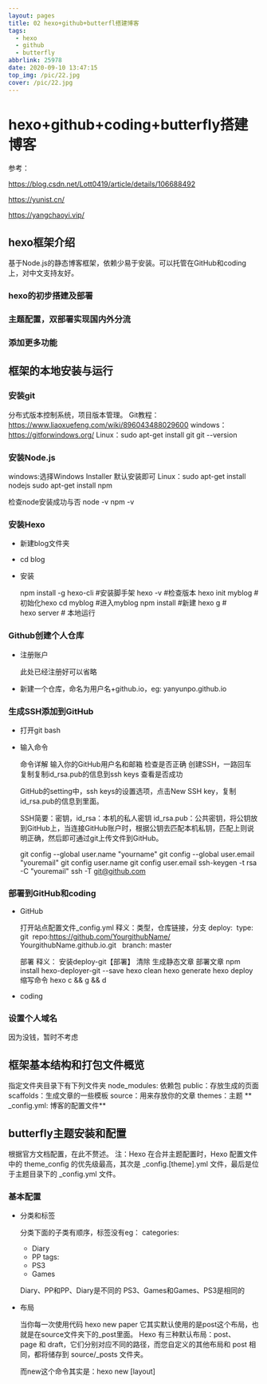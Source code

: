 ```yaml
---
layout: pages
title: 02 hexo+github+butterfl搭建博客
tags:
  - hexo
  - github
  - butterfly
abbrlink: 25978
date: 2020-09-10 13:47:15
top_img: /pic/22.jpg
cover: /pic/22.jpg
---
```

# hexo+github+coding+butterfly搭建博客

参考：

https://blog.csdn.net/Lott0419/article/details/106688492

https://yunist.cn/

https://yangchaoyi.vip/

## hexo框架介绍

基于Node.js的静态博客框架，依赖少易于安装。可以托管在GitHub和coding上，对中文支持友好。

### hexo的初步搭建及部署

### 主题配置，双部署实现国内外分流

### 添加更多功能

## 框架的本地安装与运行

### 安装git

分布式版本控制系统，项目版本管理。
Git教程：https://www.liaoxuefeng.com/wiki/896043488029600
windows：https://gitforwindows.org/
Linux：sudo apt-get install git
			git --version

### 安装Node.js

windows:选择Windows Installer  默认安装即可
Linux：sudo apt-get install nodejs
sudo apt-get install npm

检查node安装成功与否
node -v
npm -v

### 安装Hexo

- 新建blog文件夹

- cd  blog

- 安装

  npm install -g hexo-cli       #安装脚手架
  hexo -v                #检查版本
  hexo init myblog   #初始化hexo
  cd myblog             #进入myblog
  npm install            #新建
  hexo g         #   
  hexo server  #  本地运行

### Github创建个人仓库

- 注册账户

  此处已经注册好可以省略

- 新建一个仓库，命名为用户名+github.io，eg: yanyunpo.github.io

### 生成SSH添加到GitHub

- 打开git bash

- 输入命令

  命令详解
  输入你的GitHub用户名和邮箱
  检查是否正确
  创建SSH，一路回车
  复制复制id_rsa.pub的信息到ssh keys
  查看是否成功

  GitHub的setting中，ssh keys的设置选项，点击New SSH key，复制id_rsa.pub的信息到里面。

  SSH简要：密钥，id_rsa：本机的私人密钥     id_rsa.pub：公共密钥，将公钥放到GitHub上，当连接GitHub账户时，根据公钥去匹配本机私钥，匹配上则说明正确，然后即可通过git上传文件到GitHub。

  git config --global user.name "yourname"
  git config --global user.email "youremail"
  git config user.name
  git config user.email
  ssh-keygen -t rsa -C "youremail"
  ssh -T git@github.com

### 部署到GitHub和coding

- GitHub

  打开站点配置文件_config.yml
  释义：类型，仓库链接，分支
  deploy:
  	 type: git
  	 repo:https://github.com/YourgithubName/
  	YourgithubName.github.io.git
   	branch: master

  部署
  释义：
  安装deploy-git【部署】
  清除
  生成静态文章 
  部署文章
  npm install hexo-deployer-git --save
  hexo clean
  hexo generate
  hexo deploy
  缩写命令
  hexo c && g && d

- coding

### 设置个人域名

因为没钱，暂时不考虑

## 框架基本结构和打包文件概览

指定文件夹目录下有下列文件夹
node_modules: 依赖包
public：存放生成的页面
scaffolds：生成文章的一些模板
source：用来存放你的文章
themes：主题
** _config.yml: 博客的配置文件**

## butterfly主题安装和配置

根据官方文档配置，在此不赘述。
注：Hexo 在合并主题配置时，Hexo 配置文件中的 theme_config 的优先级最高，其次是 _config.[theme].yml 文件，最后是位于主题目录下的 _config.yml 文件。

### 基本配置

- 分类和标签

  分类下面的子类有顺序，标签没有eg：
  categories:

  - Diary
  - PP
    tags:
  - PS3
  - Games

  Diary、PP和PP、Diary是不同的
  PS3、Games和Games、PS3是相同的

- 布局

  当你每一次使用代码 hexo new paper
  它其实默认使用的是post这个布局，也就是在source文件夹下的_post里面。
  Hexo 有三种默认布局：post、page 和 draft，它们分别对应不同的路径，而您自定义的其他布局和 post 相同，都将储存到 source/_posts 文件夹。

  而new这个命令其实是：hexo new [layout] <title>
  只不过这个layout默认是post罢了。

- page

  如果你想另起一页，那么可以使用
  hexo new page board
  系统会自动给你在source文件夹下创建一个board文件夹，以及此文件夹下的index.md，这样你访问的board对应的链接就是http://xxx.xxx/board

- draft【草稿】

  draft是草稿的意思，也就是你如果想写文章，又不希望被看到，那么可以
  hexo new draft newpage
  这样会在source/_draft中新建一个newpage.md文件，如果你的草稿文件写的过程中，想要预览一下，那么可以使用
  hexo server --draft
  在本地端口中开启服务预览。
  如果你的草稿文件写完了，想要发表到post中，
  hexo publish draft newpage
  就会自动把newpage.md发送到post中。

### 主题

GitHub上下载喜欢的主题，放置到theme的文件夹下，_config.xml中的theme换成主题文件夹的名字。
根据主题的文档进行配置修改即可。

### 多终端工作

原理：
1.master没有源文件，只有.deploy_git中的内容，source和配置文件等都没有，因此只能在本地工作，换了电脑就无法操作了。

2.因此将源文件上传到GitHub的另一个分支，当需要工作时，从远端克隆到本地。

操作：
1.GitHub新建分支

### coding page 部署实现国内外分流

## 发布文章

### 写文章

创建一个文章 
source/_post中打开markdown文件，编辑文章
hexo new newpapername
hexo clean
hexo g
hexo d